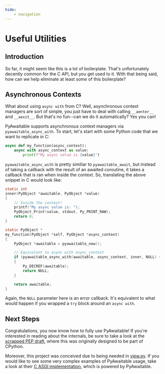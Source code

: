 ```yaml
---
hide:
    - navigation
---
```


# Useful Utilities

## Introduction

So far, it might seem like this is a lot of boilerplate. That's unfortunately decently common for the C API, but you get used to it. With that being said, how can we help eliminate at least _some_ of this boilerplate?

## Asynchronous Contexts

What about using `async with` from C? Well, asynchronous context managers are sort of simple, you just have to deal with calling `__aenter__` and `__aexit__`. But that's no fun--can we do it automatically? Yes you can!

PyAwaitable supports asynchronous context managers via `pyawaitable_async_with`. To start, let's start with some Python code that we want to replicate in C:

```py
async def my_function(async_context):
    async with async_context as value:
        print(f"My async value is {value}")
```

`pyawaitable_async_with` is pretty similiar to `pyawaitable_await`, but instead of taking a callback with the result of an awaited coroutine, it takes a callback that is ran when inside the context. So, translating the above snippet in C would look like:

```c
static int
inner(PyObject *awaitable, PyObject *value)
{
    // Inside the context!
    printf("My async value is: ");
    PyObject_Print(value, stdout, Py_PRINT_RAW);
    return 0;
}

static PyObject *
my_function(PyObject *self, PyObject *async_context)
{
    PyObject *awaitable = pyawaitable_new();

    // Equivalent to async with async_context
    if (pyawaitable_async_with(awaitable, async_context, inner, NULL) < 0)
    {
        Py_DECREF(awaitable);
        return NULL;
    }

    return awaitable;
}
```

Again, the `NULL` parameter here is an error callback. It's equivalent to what would happen if you wrapped a `try` block around an `async with`.

## Next Steps

Congratulations, you now know how to fully use PyAwaitable! If you're interested in reading about the internals, be sure to take a look at the [scrapped PEP draft](https://gist.github.com/ZeroIntensity/8d32e94b243529c7e1c27349e972d926), where this was originally designed to be part of CPython.

Moreover, this project was conceived due to being needed in [view.py](https://github.com/ZeroIntensity/view.py). If you would like to see some very complex examples of PyAwaitable usage, take a look at their [C ASGI implementation](https://github.com/ZeroIntensity/view.py/blob/master/src/_view/app.c#L273), which is powered by PyAwaitable.
